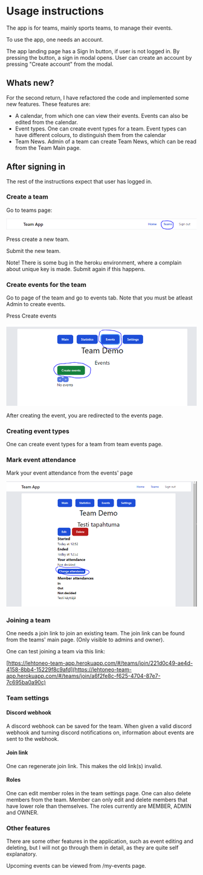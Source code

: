 # Usage instructions

The app is for teams, mainly sports teams, to manage their events.

To use the app, one needs an account.

The app landing page has a Sign In button, if user is not logged in. By pressing the button, a sign in modal opens. User can create an account by pressing "Create account" from the modal.

## Whats new?

For the second return, I have refactored the code and implemented some new features. These features are:

- A calendar, from which one can view their events. Events can also be edited from the calendar.  
- Event types. One can create event types for a team. Event types can have different colours, to distinguish them from the calendar
- Team News. Admin of a team can create Team News, which can be read from the Team Main page.

## After signing in

The rest of the instructions expect that user has logged in.

### Create a team

Go to teams page:

![Teams navigation](./images/teams_navigation.PNG)

Press create a new team. 

Submit the new team. 

Note! There is some bug in the heroku environment, where a complain about unique key is made. Submit again if this happens.

### Create events for the team

Go to page of the team and go to events tab. Note that you must be atleast Admin to create events.

Press Create events

![Create event](./images/create_event.PNG)

After creating the event, you are redirected to the events page.

### Creating event types

One can create event types for a team from team events page.

### Mark event attendance

Mark your event attendance from the events' page

![Mark attendance](./images/mark_attendace.PNG)

### Joining a team

One needs a join link to join an existing team. The join link can be found from the teams' main page. (Only visible to admins and owner).

One can test joining a team via this link:

[https://lehtoneo-team-app.herokuapp.com/#/teams/join/221d0c49-ae4d-4158-8bb4-15229f8c9afd](https://lehtoneo-team-app.herokuapp.com/#/teams/join/a6f2fe8c-f625-4704-87e7-7c695ba0a90c)

### Team settings

#### Discord webhook

A discord webhook can be saved for the team. When given a valid discord webhook and turning discord notifications on, information about events are sent to the webhook.

#### Join link

One can regenerate join link. This makes the old link(s) invalid. 

#### Roles

One can edit member roles in the team settings page. One can also delete members from the team. Member can only edit and delete members that have lower role than themselves. The roles currently are MEMBER, ADMIN and OWNER. 


### Other features

There are some other features in the application, such as event editing and deleting, but I will not go through them in detail, as they are quite self explanatory. 

Upcoming events can be viewed from /my-events page.

